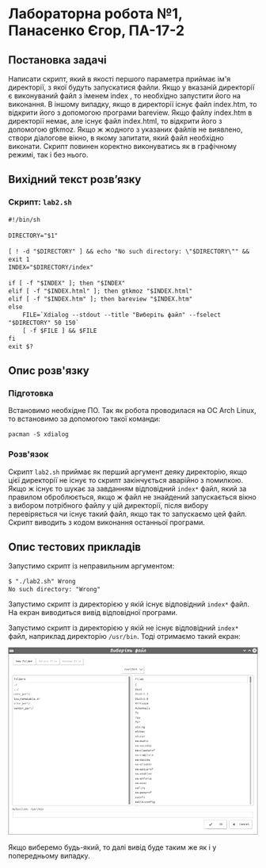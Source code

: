 # Лабораторна робота №1, Панасенко Єгор, ПА-17-2

## Постановка задачі

Написати скрипт, який в якості першого параметра приймає ім'я директорії, з якої будуть запускатися файли. Якщо у вказаній директорії є виконуваний файл з іменем index , то необхідно запустити його на виконання. В іншому випадку, якщо в директорії існує файл index.htm, то відкрити його з допомогою програми bareview. Якщо файлу index.htm в директорії немає, але існує файл index.html, то відкрити його з допомогою gtkmoz. Якщо ж жодного з указаних файлів не виявлено, створи діалогове вікно, в якому запитати, який файл необхідно виконати. Скрипт повинен коректно виконуватись як в графічному режимі, так і без нього.

## Вихідний текст розв’язку

### Скрипт: `lab2.sh`
```shell
#!/bin/sh

DIRECTORY="$1"

[ ! -d "$DIRECTORY" ] && echo "No such directory: \"$DIRECTORY\"" && exit 1
INDEX="$DIRECTORY/index"

if [ -f "$INDEX" ]; then "$INDEX"
elif [ -f "$INDEX.html" ]; then gtkmoz "$INDEX.html"
elif [ -f "$INDEX.htm" ]; then bareview "$INDEX.htm"
else
    FILE=`Xdialog --stdout --title "Виберіть файл" --fselect "$DIRECTORY" 50 150`
    [ -f $FILE ] && $FILE
fi
exit $?
```

## Опис розв'язку

### Підготовка

Встановимо необхідне ПО. Так як робота проводилася на ОС Arch Linux,
то встановимо за допомогою такої команди:
```shell
pacman -S xdialog
```

### Розв'язок

Скрипт `lab2.sh` приймає як перший аргумент деяку директорію,
якщо цієї директорії не існує то скрипт закінчується аварійно з помилкою.
Якщо ж існує то шукає за завданням відповідний `index*` файл,
який за правилом оброблюється, якщо ж файл не знайдений запускається вікно
з вибором потрібного файлу у цій директорії,
після вибору перевіряється чи існує такий файл, якщо так то запускаємо цей файл.
Скрипт виводить з кодом виконання останньої програми.

## Опис тестових прикладів

Запустимо скрипт із неправильним аргументом:
```shell
$ "./lab2.sh" Wrong
No such directory: "Wrong"
```

Запустимо скрипт із директорією у якій існує відповідний `index*` файл.
На екран виводиться вивід відповідної програми.

Запустимо скрипт із директорією у якій не існує відповідний `index*` файл,
наприклад директорію `/usr/bin`.
Тоді отримаємо такий екран:

![Filechooser](Filechooser.png)

Якщо виберемо будь-який, то далі вивід буде таким же як і
у попередньому випадку.
